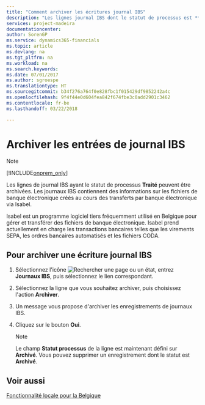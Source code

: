 ```yaml
---
title: "Comment archiver les écritures journal IBS"
description: "Les lignes journal IBS dont le statut de processus est **Traitées** peuvent être archivées. Les journaux IBS contiennent des informations sur les fichiers de banque électronique créés au cours des transferts par banque électronique via Isabel."
services: project-madeira
documentationcenter: 
author: SorenGP
ms.service: dynamics365-financials
ms.topic: article
ms.devlang: na
ms.tgt_pltfrm: na
ms.workload: na
ms.search.keywords: 
ms.date: 07/01/2017
ms.author: sgroespe
ms.translationtype: HT
ms.sourcegitcommit: b34f276a764f0e828fbc1f015429df9852242a4c
ms.openlocfilehash: 9f4f44e0d604fea842f674fbe3c0add2901c3462
ms.contentlocale: fr-be
ms.lasthandoff: 03/22/2018

---
```

# <a name="archive-ibs-log-entries"></a>Archiver les entrées de journal IBS
> [!Note]
> [!INCLUDE[onprem_only](../../includes/onprem_only_md.md)]

Les lignes de journal IBS ayant le statut de processus **Traité** peuvent être archivées. Les journaux IBS contiennent des informations sur les fichiers de banque électronique créés au cours des transferts par banque électronique via Isabel.  

Isabel est un programme logiciel tiers fréquemment utilisé en Belgique pour gérer et transférer des fichiers de banque électronique. Isabel prend actuellement en charge les transactions bancaires telles que les virements SEPA, les ordres bancaires automatisés et les fichiers CODA.  

## <a name="to-archive-an-ibs-log-entry"></a>Pour archiver une écriture journal IBS  

1.  Sélectionnez l'icône ![Rechercher une page ou un état](../../media/ui-search/search_small.png "icône Rechercher une page ou un état"), entrez **Journaux IBS**, puis sélectionnez le lien correspondant.  
2.  Sélectionnez la ligne que vous souhaitez archiver, puis choisissez l'action **Archiver**.  
3.  Un message vous propose d'archiver les enregistrements de journaux IBS.  
4.  Cliquez sur le bouton **Oui**.  

    > [!NOTE]  
    >  Le champ **Statut processus** de la ligne est maintenant défini sur **Archivé**. Vous pouvez supprimer un enregistrement dont le statut est **Archivé**.  

## <a name="see-also"></a>Voir aussi  
[Fonctionnalité locale pour la Belgique](belgium-local-functionality.md)

